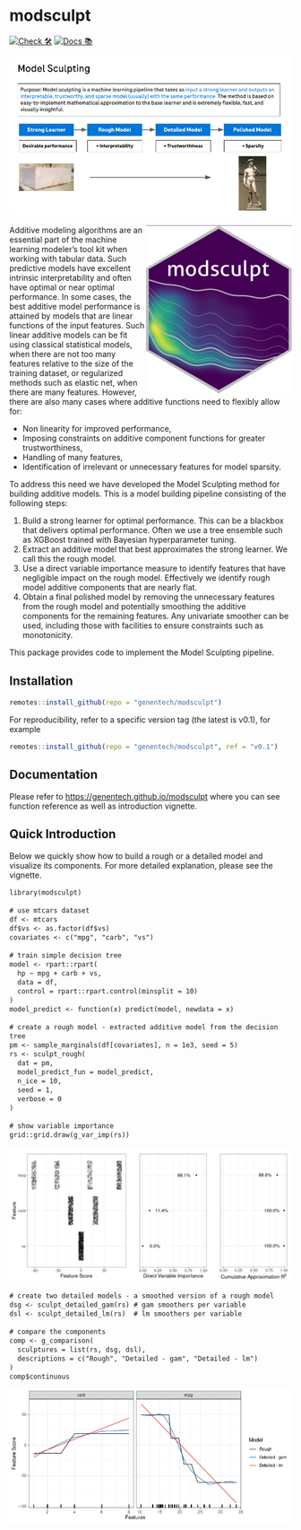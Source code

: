 # modsculpt

<!-- start badges -->
[![Check 🛠](https://github.com/genentech/modsculpt/actions/workflows/check.yaml/badge.svg)](https://genentech.github.io/modsculpt/unit-test-report/)
[![Docs 📚](https://github.com/genentech/modsculpt/actions/workflows/docs.yaml/badge.svg)](https://genentech.github.io/modsculpt/)
<!-- end badges -->

![](man/figures/ms_flow.png)

<img src="man/figures/logo.png" align="right" width="260px" height="300px" />

Additive modeling algorithms are an essential part of the machine learning modeler’s tool kit when working with tabular data. Such predictive models have excellent intrinsic interpretability and often have optimal or near optimal performance. In some cases, the best additive model performance is attained by models that are linear functions of the input features. Such linear additive models can be fit using classical statistical models, when there are not too many features relative to the size of the training dataset, or regularized methods such as elastic net, when there are many features. However, there are also many cases where additive functions need to flexibly allow for:

- Non linearity for improved performance,
- Imposing constraints on additive component functions for greater trustworthiness,
- Handling of many features,
- Identification of irrelevant or unnecessary features for model sparsity.

To address this need we have developed the Model Sculpting method for building additive models. This is a model building pipeline consisting of the following steps:

1. Build a strong learner for optimal performance. This can be a blackbox that delivers optimal performance. Often we use a tree ensemble such as XGBoost trained with Bayesian hyperparameter tuning.
1. Extract an additive model that best approximates the strong learner. We call this the rough model.
1. Use a direct variable importance measure to identify features that have negligible impact on the rough model. Effectively we identify rough model additive components that are nearly flat.
1. Obtain a final polished model by removing the unnecessary features from the rough model and potentially smoothing the additive components for the remaining features. Any univariate smoother can be used, including those with facilities to ensure constraints such as monotonicity.

This package provides code to implement the Model Sculpting pipeline.


## Installation

``` r
remotes::install_github(repo = "genentech/modsculpt")
```

For reproducibility, refer to a specific version tag (the latest is v0.1), for example

``` r
remotes::install_github(repo = "genentech/modsculpt", ref = "v0.1")
```


## Documentation

Please refer to https://genentech.github.io/modsculpt 
where you can see function reference as well as introduction vignette.


## Quick Introduction

Below we quickly show how to build a rough or a detailed model and visualize its components. 
For more detailed explanation, please see the vignette.

```
library(modsculpt)

# use mtcars dataset
df <- mtcars
df$vs <- as.factor(df$vs)
covariates <- c("mpg", "carb", "vs")

# train simple decision tree
model <- rpart::rpart(
  hp ~ mpg + carb + vs,
  data = df,
  control = rpart::rpart.control(minsplit = 10)
)
model_predict <- function(x) predict(model, newdata = x)

# create a rough model - extracted additive model from the decision tree
pm <- sample_marginals(df[covariates], n = 1e3, seed = 5)
rs <- sculpt_rough(
  dat = pm,
  model_predict_fun = model_predict,
  n_ice = 10,
  seed = 1,
  verbose = 0
)

# show variable importance
grid::grid.draw(g_var_imp(rs))
```
![](man/figures/var_imp.png)

```
# create two detailed models - a smoothed version of a rough model
dsg <- sculpt_detailed_gam(rs) # gam smoothers per variable
dsl <- sculpt_detailed_lm(rs)  # lm smoothers per variable

# compare the components
comp <- g_comparison(
  sculptures = list(rs, dsg, dsl),
  descriptions = c("Rough", "Detailed - gam", "Detailed - lm")
)
comp$continuous
```
![](man/figures/comparison.png)


